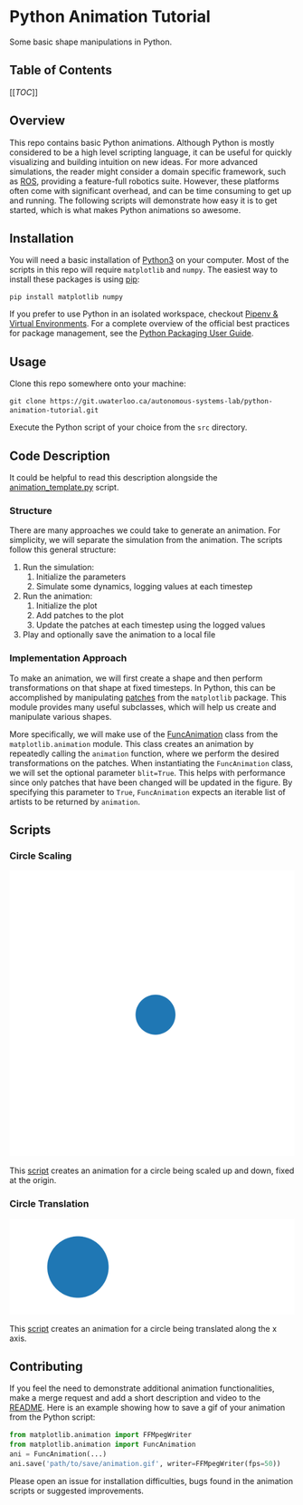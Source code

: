 # Python Animation Tutorial

Some basic shape manipulations in Python.

## Table of Contents

[[_TOC_]]

## Overview
This repo contains basic Python animations. Although Python is mostly considered to be a high level scripting language, it can be useful for quickly visualizing and building intuition on new ideas. For more advanced simulations, the reader might consider a domain specific framework, such as [ROS](https://www.ros.org/), providing a feature-full robotics suite. However, these platforms often come with significant overhead, and can be time consuming to get up and running. The following scripts will demonstrate how easy it is to get started, which is what makes Python animations so awesome.

## Installation

You will need a basic installation of [Python3](https://www.python.org/downloads/) on your computer. Most of the scripts in this repo will require `matplotlib` and `numpy`. The easiest way to install these packages is using [pip](https://pip.pypa.io/en/stable/installing/):

```
pip install matplotlib numpy
```

If you prefer to use Python in an isolated workspace, checkout [Pipenv & Virtual Environments](https://docs.python-guide.org/dev/virtualenvs/). For a complete overview of the official best practices for package management, see the [Python Packaging User Guide](https://packaging.python.org/).

## Usage

Clone this repo somewhere onto your machine:

```
git clone https://git.uwaterloo.ca/autonomous-systems-lab/python-animation-tutorial.git
```

Execute the Python script of your choice from the `src` directory.

## Code Description

It could be helpful to read this description alongside the [animation_template.py](src/animation_template.py) script.

### Structure

There are many approaches we could take to generate an animation. For simplicity, we will separate the simulation from the animation. The scripts follow this general structure:

1. Run the simulation:
	1. Initialize the parameters
	2. Simulate some dynamics, logging values at each timestep
2. Run the animation:
	1. Initialize the plot
	2. Add patches to the plot
	3. Update the patches at each timestep using the logged values
3. Play and optionally save the animation to a local file

### Implementation Approach

To make an animation, we will first create a shape and then perform transformations on that shape at fixed timesteps. In Python, this can be accomplished by manipulating [patches](https://matplotlib.org/3.3.3/api/patches_api.html) from the `matplotlib` package. This module provides many useful subclasses, which will help us create and manipulate various shapes.

More specifically, we will make use of the [FuncAnimation](https://matplotlib.org/3.1.1/api/_as_gen/matplotlib.animation.FuncAnimation.html) class from the `matplotlib.animation` module. This class creates an animation by repeatedly calling the `animation` function, where we perform the desired transformations on the patches. When instantiating the `FuncAnimation` class, we will set the optional parameter `blit=True`. This helps with performance since only patches that have been changed will be updated in the figure. By specifying this parameter to `True`, `FuncAnimation` expects an iterable list of artists to be returned by `animation`.

## Scripts

### Circle Scaling

![Scaling a circle](media/circle_scaling.gif)

This [script](src/circle_scaling.py) creates an animation for a circle being scaled up and down, fixed at the origin.

### Circle Translation

![Translating a circle](media/circle_translation.gif)

This [script](src/circle_translation.py) creates an animation for a circle being translated along the x axis.

## Contributing

If you feel the need to demonstrate additional animation functionalities, make a merge request and add a short description and video to the [README](README.md). Here is an example showing how to save a gif of your animation from the Python script:

```python
from matplotlib.animation import FFMpegWriter
from matplotlib.animation import FuncAnimation
ani = FuncAnimation(...)
ani.save('path/to/save/animation.gif', writer=FFMpegWriter(fps=50))
```

Please open an issue for installation difficulties, bugs found in the animation scripts or suggested improvements.
